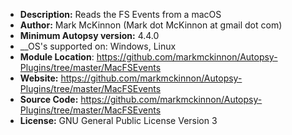 - __Description:__ Reads the FS Events from a macOS
- __Author:__ Mark McKinnon (Mark dot McKinnon at gmail dot com)
- __Minimum Autopsy version:__ 4.4.0
- __OS's supported on: Windows, Linux
- __Module Location__: https://github.com/markmckinnon/Autopsy-Plugins/tree/master/MacFSEvents
- __Website:__ https://github.com/markmckinnon/Autopsy-Plugins/tree/master/MacFSEvents
- __Source Code:__ https://github.com/markmckinnon/Autopsy-Plugins/tree/master/MacFSEvents
- __License:__ GNU General Public License Version 3